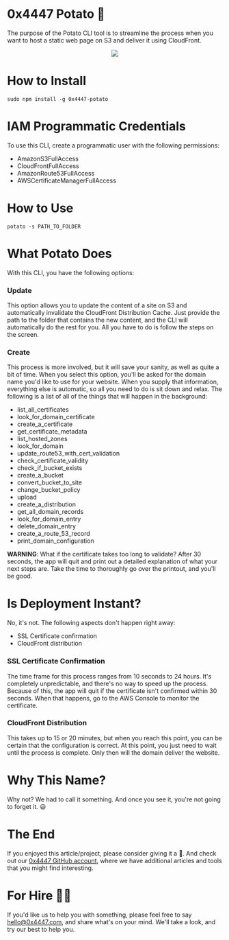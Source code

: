 # 0x4447 Potato 🥔

The purpose of the Potato CLI tool is to streamline the process when you want to host a static web page on S3 and deliver it using CloudFront.

<div align="center">
	<img src="https://raw.githubusercontent.com/0x4447/0x4447-cli-potato/master/assets/main.png">
</div>

# How to Install

```
sudo npm install -g 0x4447-potato
```

# IAM Programmatic Credentials

To use this CLI, create a programmatic user with the following permissions:

- AmazonS3FullAccess
- CloudFrontFullAccess
- AmazonRoute53FullAccess
- AWSCertificateManagerFullAccess

# How to Use

```
potato -s PATH_TO_FOLDER
```

# What Potato Does

With this CLI, you have the following options:

### Update

This option allows you to update the content of a site on S3 and automatically invalidate the CloudFront Distribution Cache. Just provide the path to the folder that contains the new content, and the CLI will automatically do the rest for you. All you have to do is follow the steps on the screen.

### Create

This process is more involved, but it will save your sanity, as well as quite a bit of time. When you select this option, you'll be asked for the domain name you'd like to use for your website. When you supply that information, everything else is automatic, so all you need to do is sit down and relax. The following is a list of all of the things that will happen in the background:

- list_all_certificates
- look_for_domain_certificate
- create_a_certificate
- get_certificate_metadata
- list_hosted_zones
- look_for_domain
- update_route53_with_cert_validation
- check_certificate_validity
- check_if_bucket_exists
- create_a_bucket
- convert_bucket_to_site
- change_bucket_policy
- upload
- create_a_distribution
- get_all_domain_records
- look_for_domain_entry
- delete_domain_entry
- create_a_route_53_record
- print_domain_configuration

**WARNING**: What if the certificate takes too long to validate? After 30 seconds, the app will quit and print out a detailed explanation of what your next steps are. Take the time to thoroughly go over the printout, and you'll be good.

# Is Deployment Instant?

No, it's not. The following aspects don't happen right away:

- SSL Certificate confirmation
- CloudFront distribution

### SSL Certificate Confirmation

The time frame for this process ranges from 10 seconds to 24 hours. It's completely unpredictable, and there's no way to speed up the process. Because of this, the app will quit if the certificate isn't confirmed within 30 seconds. When that happens, go to the AWS Console to monitor the certificate.

### CloudFront Distribution

This takes up to 15 or 20 minutes, but when you reach this point, you can be certain that the configuration is correct. At this point, you just need to wait until the process is complete. Only then will the domain deliver the website.

# Why This Name?

Why not? We had to call it something. And once you see it, you're not going to forget it. 😃

# The End

If you enjoyed this article/project, please consider giving it a 🌟. And check out our [0x4447 GitHub account](https://github.com/0x4447), where we have additional articles and tools that you might find interesting.

# For Hire 👨‍💻

If you'd like us to help you with something, please feel free to say hello@0x4447.com, and share what's on your mind. We'll take a look, and try our best to help you.



